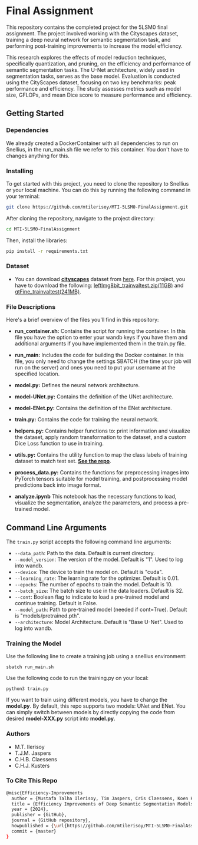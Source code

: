 # Final Assignment

This repository contains the completed project for the 5LSM0 final assignment.
The project involved working with the Cityscapes dataset, training a deep neural network for semantic segmentation task,
and performing post-training improvements to increase the model efficiency.

This research explores the effects of model reduction
techniques, specifically quantization, and pruning, on the
efficiency and performance of semantic segmentation tasks. The
U-Net architecture, widely used in segmentation tasks, serves as
the base model. Evaluation is conducted using the CityScapes
dataset, focusing on two key benchmarks: peak performance
and efficiency. The study assesses metrics such as model size,
GFLOPs, and mean Dice score to measure performance and
efficiency.

## Getting Started

### Dependencies

We already created a DockerContainer with all dependencies to run on Snellius, in the run_main.sh file we refer to this container. You don't have to changes anything for this.

### Installing

To get started with this project, you need to clone the repository to Snellius or your local machine. You can do this by running the following command in your terminal:

```bash
git clone https://github.com/mtilerisoy/MTI-5LSM0-FinalAssignment.git
```

After cloning the repository, navigate to the project directory:

```bash
cd MTI-5LSM0-FinalAssignment
```

Then, install the libraries:
```bash
pip install -r requirements.txt
```

### Dataset
- You can download [**cityscapes**](https://www.cityscapes-dataset.com/) dataset from [here](https://www.cityscapes-dataset.com/downloads/).
For this project, you have to download the following: [leftImg8bit_trainvaltest.zip(11GB)](https://www.cityscapes-dataset.com/file-handling/?packageID=4) and [gtFine_trainvaltest(241MB)](https://www.cityscapes-dataset.com/file-handling/?packageID=1).


### File Descriptions

Here's a brief overview of the files you'll find in this repository:

- **run_container.sh:** Contains the script for running the container. In this file you have the option to enter your wandb keys if you have them and additional arguments if you have implemented them in the train.py file.


- **run_main:** Includes the code for building the Docker container. In this file, you only need to change the settings SBATCH (the time your job will run on the server) and ones you need to put your username at the specified location.


- **model.py:** Defines the neural network architecture.


- **model-UNet.py:** Contains the definition of the UNet architecture.


- **model-ENet.py:** Contains the definition of the ENet architecture.


- **train.py:** Contains the code for training the neural network.


- **helpers.py:** Contains helper functions to: print information and visualize the dataset, apply random transformation to the dataset, and a custom Dice Loss function to use in training.


- **utils.py:** Contains the utility function to map the class labels of training dataset to match test set.
[**See the repo**](https://github.com/mcordts/cityscapesScripts/blob/master/cityscapesscripts/helpers/labels.py).


- **process_data.py:** Contains the functions for preprocessing images into PyTorch tensors suitable for model training, and postprocessing model predictions back into image format.


- **analyze.ipynb** This notebook has the necessary functions to load, visualize the segmentation, analyze the parameters, and process a pre-trained model.

## Command Line Arguments

The `train.py` script accepts the following command line arguments:

- `--data_path`: Path to the data. Default is current directory.
- `--model_version`: The version of the model. Default is "1". Used to log into wandb.
- `--device`: The device to train the model on. Default is "cuda".
- `--learning_rate`: The learning rate for the optimizer. Default is 0.01.
- `--epochs`: The number of epochs to train the model. Default is 10.
- `--batch_size`: The batch size to use in the data loaders. Default is 32.
- `--cont`: Boolean flag to indicate to load a pre-trained model and continue training. Default is False.
- `--model_path`: Path to pre-trained model (needed if cont=True). Default is "models/pretrained.pth".
- `--architecture`: Model Architecture. Default is "Base U-Net". Used to log into wandb.

### Training the Model
Use the following line to create a training job using a snellius environment:
```
sbatch run_main.sh
```
Use the following code to run the training.py on your local:
```
python3 train.py
```

If you want to train using different models, you have to change the **model.py**.
By default, this repo supports two models: UNet and ENet. You can simply switch between models by directly copying the
code from desired **model-XXX.py** script into **model.py**. 

### Authors

- M.T. Ilerisoy
- T.J.M. Jaspers
- C.H.B. Claessens
- C.H.J. Kusters


### To Cite This Repo

```bash
@misc{Efficiency-Improvements
  author = {Mustafa Talha Ilerisoy, Tim Jaspers, Cris Claessens, Koen Kusters},
  title = {Efficiency Improvements of Deep Semantic Segmentation Models},
  year = {2024},
  publisher = {GitHub},
  journal = {GitHub repository},
  howpublished = {\url{https://github.com/mtilerisoy/MTI-5LSM0-FinalAssignment}},
  commit = {master}
}
```
